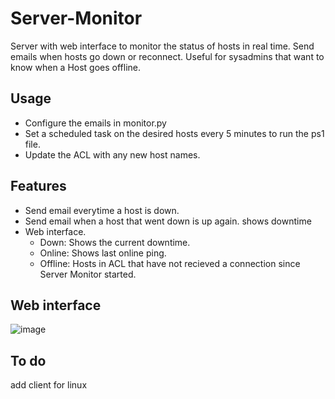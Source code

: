 # Server-Monitor
Server with web interface to monitor the status of hosts in real time. Send emails when hosts go down or reconnect.
Useful for sysadmins that want to know when a Host goes offline.
## Usage
- Configure the emails in monitor.py
- Set a scheduled task on the desired hosts every 5 minutes to run the ps1 file.
- Update the ACL with any new host names.
## Features
- Send email everytime a host is down.
- Send email when a host that went down is up again. shows downtime
- Web interface.
  - Down: Shows the current downtime.
  - Online: Shows last online ping.
  - Offline: Hosts in ACL that have not recieved a connection since Server Monitor started.
## Web interface 
![image](https://user-images.githubusercontent.com/43073766/143605084-801a4213-141e-4b9f-91b8-6e62090a44b3.png)
## To do
add client for linux
